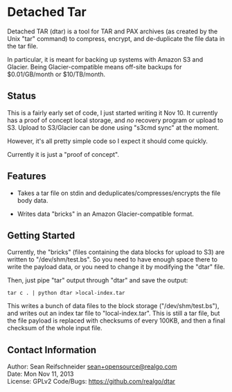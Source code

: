 Detached Tar
============

Detached TAR (dtar) is a tool for TAR and PAX archives (as created by the
Unix "tar" command) to compress, encrypt, and de-duplicate the file data in
the tar file.

In particular, it is meant for backing up systems with Amazon S3 and Glacier.
Being Glacier-compatible means off-site backups for $0.01/GB/month or
$10/TB/month.

Status
------

This is a fairly early set of code, I just started writing it Nov 10.  It
currently has a proof of concept local storage, and *no* recovery program or
upload to S3.  Upload to S3/Glacier can be done using "s3cmd sync" at the
moment.

However, it's all pretty simple code so I expect it should come quickly.

Currently it is just a "proof of concept".

Features
--------

   * Takes a tar file on stdin and deduplicates/compresses/encrypts the file
     body data.

   * Writes data "bricks" in an Amazon Glacier-compatible format.

Getting Started
---------------

Currently, the "bricks" (files containing the data blocks for upload to S3)
are written to "/dev/shm/test.bs".  So you need to have enough space there to
write the payload data, or you need to change it by modifying the "dtar" file.

Then, just pipe "tar" output through "dtar" and save the output:

    tar c . | python dtar >local-index.tar

This writes a bunch of data files to the block storage ("/dev/shm/test.bs"),
and writes out an index tar file to "local-index.tar".  This is still a tar
file, but the file payload is replaced with checksums of every 100KB, and then
a final checksum of the whole input file.

Contact Information
-------------------

Author: Sean Reifschneider <sean+opensource@realgo.com>  
Date: Mon Nov 11, 2013  
License: GPLv2
Code/Bugs: https://github.com/realgo/dtar
